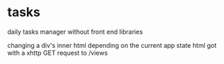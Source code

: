 # tasks
daily tasks manager without front end libraries

changing a div's inner html depending on the current app state
html got with a xhttp GET request to /views
